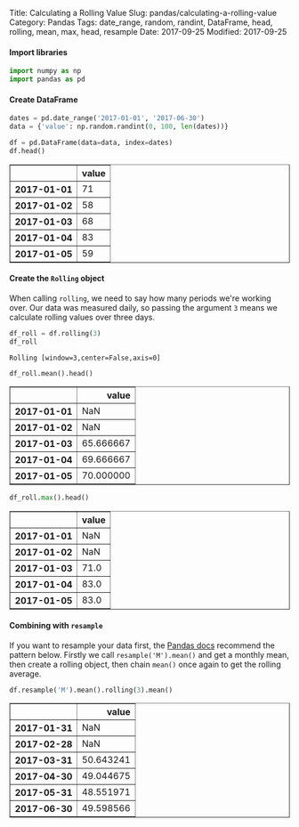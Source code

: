 Title: Calculating a Rolling Value
Slug: pandas/calculating-a-rolling-value
Category: Pandas
Tags: date_range, random, randint, DataFrame, head, rolling, mean, max, head, resample
Date: 2017-09-25
Modified: 2017-09-25

#### Import libraries


```python
import numpy as np
import pandas as pd
```

#### Create DataFrame


```python
dates = pd.date_range('2017-01-01', '2017-06-30')
data = {'value': np.random.randint(0, 100, len(dates))}

df = pd.DataFrame(data=data, index=dates)
df.head()
```




<div>
<table border="1" class="dataframe">
  <thead>
    <tr style="text-align: right;">
      <th></th>
      <th>value</th>
    </tr>
  </thead>
  <tbody>
    <tr>
      <th>2017-01-01</th>
      <td>71</td>
    </tr>
    <tr>
      <th>2017-01-02</th>
      <td>58</td>
    </tr>
    <tr>
      <th>2017-01-03</th>
      <td>68</td>
    </tr>
    <tr>
      <th>2017-01-04</th>
      <td>83</td>
    </tr>
    <tr>
      <th>2017-01-05</th>
      <td>59</td>
    </tr>
  </tbody>
</table>
</div>



#### Create the `Rolling` object
When calling `rolling`, we need to say how many periods we're working over. Our data was measured daily, so passing the argument `3` means we calculate rolling values over three days.


```python
df_roll = df.rolling(3)
df_roll
```




    Rolling [window=3,center=False,axis=0]




```python
df_roll.mean().head()
```




<div>
<table border="1" class="dataframe">
  <thead>
    <tr style="text-align: right;">
      <th></th>
      <th>value</th>
    </tr>
  </thead>
  <tbody>
    <tr>
      <th>2017-01-01</th>
      <td>NaN</td>
    </tr>
    <tr>
      <th>2017-01-02</th>
      <td>NaN</td>
    </tr>
    <tr>
      <th>2017-01-03</th>
      <td>65.666667</td>
    </tr>
    <tr>
      <th>2017-01-04</th>
      <td>69.666667</td>
    </tr>
    <tr>
      <th>2017-01-05</th>
      <td>70.000000</td>
    </tr>
  </tbody>
</table>
</div>




```python
df_roll.max().head()
```




<div>
<table border="1" class="dataframe">
  <thead>
    <tr style="text-align: right;">
      <th></th>
      <th>value</th>
    </tr>
  </thead>
  <tbody>
    <tr>
      <th>2017-01-01</th>
      <td>NaN</td>
    </tr>
    <tr>
      <th>2017-01-02</th>
      <td>NaN</td>
    </tr>
    <tr>
      <th>2017-01-03</th>
      <td>71.0</td>
    </tr>
    <tr>
      <th>2017-01-04</th>
      <td>83.0</td>
    </tr>
    <tr>
      <th>2017-01-05</th>
      <td>83.0</td>
    </tr>
  </tbody>
</table>
</div>



#### Combining with `resample`
If you want to resample your data first, the [Pandas docs](https://pandas.pydata.org/pandas-docs/stable/computation.html#window-functions) recommend the pattern below. Firstly we call `resample('M').mean()` and get a monthly mean, then create a rolling object, then chain `mean()` once again to get the rolling average.


```python
df.resample('M').mean().rolling(3).mean()
```




<div>
<table border="1" class="dataframe">
  <thead>
    <tr style="text-align: right;">
      <th></th>
      <th>value</th>
    </tr>
  </thead>
  <tbody>
    <tr>
      <th>2017-01-31</th>
      <td>NaN</td>
    </tr>
    <tr>
      <th>2017-02-28</th>
      <td>NaN</td>
    </tr>
    <tr>
      <th>2017-03-31</th>
      <td>50.643241</td>
    </tr>
    <tr>
      <th>2017-04-30</th>
      <td>49.044675</td>
    </tr>
    <tr>
      <th>2017-05-31</th>
      <td>48.551971</td>
    </tr>
    <tr>
      <th>2017-06-30</th>
      <td>49.598566</td>
    </tr>
  </tbody>
</table>
</div>
